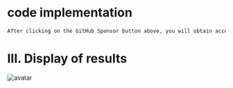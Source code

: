 #   code implementation 

  ```python  
After clicking on the GitHub Sponsor button above, you will obtain access permissions to my private code repository ( https://github.com/slowlon/my_code_bar ) to view this blog code. By searching the code number of this blog, you can find the code you need, code number is: 2024020309574166261
  ```  
#  III. Display of results 

 ![avatar]( 20210420204715897.png) 

